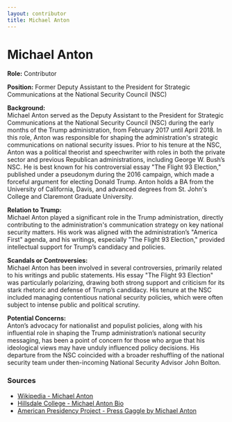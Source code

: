 ```yaml
---
layout: contributor
title: Michael Anton
---
```


# Michael Anton

**Role:** Contributor

**Position:** Former Deputy Assistant to the President for Strategic Communications at the National Security Council (NSC)

**Background:**  
Michael Anton served as the Deputy Assistant to the President for Strategic Communications at the National Security Council (NSC) during the early months of the Trump administration, from February 2017 until April 2018. In this role, Anton was responsible for shaping the administration's strategic communications on national security issues. Prior to his tenure at the NSC, Anton was a political theorist and speechwriter with roles in both the private sector and previous Republican administrations, including George W. Bush’s NSC. He is best known for his controversial essay "The Flight 93 Election," published under a pseudonym during the 2016 campaign, which made a forceful argument for electing Donald Trump. Anton holds a BA from the University of California, Davis, and advanced degrees from St. John's College and Claremont Graduate University.

**Relation to Trump:**  
Michael Anton played a significant role in the Trump administration, directly contributing to the administration's communication strategy on key national security matters. His work was aligned with the administration’s "America First" agenda, and his writings, especially "The Flight 93 Election," provided intellectual support for Trump’s candidacy and policies.

**Scandals or Controversies:**  
Michael Anton has been involved in several controversies, primarily related to his writings and public statements. His essay "The Flight 93 Election" was particularly polarizing, drawing both strong support and criticism for its stark rhetoric and defense of Trump’s candidacy. His tenure at the NSC included managing contentious national security policies, which were often subject to intense public and political scrutiny.

**Potential Concerns:**  
Anton’s advocacy for nationalist and populist policies, along with his influential role in shaping the Trump administration’s national security messaging, has been a point of concern for those who argue that his ideological views may have unduly influenced policy decisions. His departure from the NSC coincided with a broader reshuffling of the national security team under then-incoming National Security Advisor John Bolton.

### Sources
- [Wikipedia - Michael Anton](https://en.wikipedia.org/wiki/Michael_Anton)
- [Hillsdale College - Michael Anton Bio](https://dc.hillsdale.edu/News-and-Events/Recorded-Events/Michael-Anton-After-the-Flight-93-Election/)
- [American Presidency Project - Press Gaggle by Michael Anton](https://www.presidency.ucsb.edu/documents/press-gaggle-michael-anton-deputy-assistant-the-president-for-strategic-communications-nsc)

